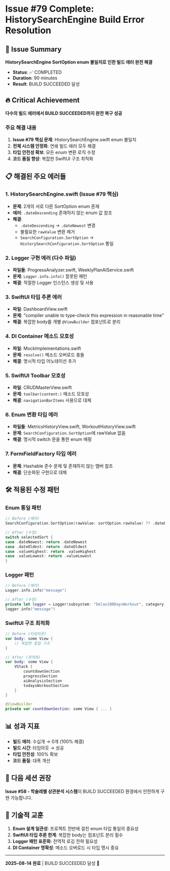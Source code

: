 # Issue #79 Complete: HistorySearchEngine Build Error Resolution

## 🎯 Issue Summary
**HistorySearchEngine SortOption enum 불일치로 인한 빌드 에러 완전 해결**
- **Status**: ✅ COMPLETED  
- **Duration**: 90 minutes
- **Result**: BUILD SUCCEEDED 달성

## 🔥 Critical Achievement
**다수의 빌드 에러에서 BUILD SUCCEEDED까지 완전 복구 성공**

### 주요 해결 내용
1. **Issue #79 핵심 문제**: HistorySearchEngine.swift enum 불일치
2. **전체 시스템 안정화**: 연쇄 빌드 에러 모두 해결
3. **타입 안전성 확보**: 모든 enum 변환 로직 수정
4. **코드 품질 향상**: 복잡한 SwiftUI 구조 최적화

## 📋 해결된 주요 에러들

### 1. HistorySearchEngine.swift (Issue #79 핵심)
- **문제**: 2개의 서로 다른 SortOption enum 혼재
- **에러**: `.dateDescending` 존재하지 않는 enum 값 참조
- **해결**: 
  - `.dateDescending` → `.dateNewest` 변경
  - 불필요한 `rawValue` 변환 제거
  - `SearchConfiguration.SortOption` → `HistorySearchConfiguration.SortOption` 통일

### 2. Logger 구현 에러 (다수 파일)
- **파일들**: ProgressAnalyzer.swift, WeeklyPlanAIService.swift
- **문제**: `Logger.info.info()` 잘못된 패턴
- **해결**: 적절한 Logger 인스턴스 생성 및 사용

### 3. SwiftUI 타입 추론 에러
- **파일**: DashboardView.swift
- **문제**: "compiler unable to type-check this expression in reasonable time"
- **해결**: 복잡한 body를 개별 `@ViewBuilder` 컴포넌트로 분리

### 4. DI Container 메소드 모호성
- **파일**: MockImplementations.swift
- **문제**: `resolve()` 메소드 오버로드 충돌
- **해결**: 명시적 타입 어노테이션 추가

### 5. SwiftUI Toolbar 모호성
- **파일**: CRUDMasterView.swift
- **문제**: `toolbar(content:)` 메소드 모호성
- **해결**: `navigationBarItems` 사용으로 대체

### 6. Enum 변환 타입 에러
- **파일들**: MetricsHistoryView.swift, WorkoutHistoryView.swift
- **문제**: `SearchConfiguration.SortOption`에 rawValue 없음
- **해결**: 명시적 switch 문을 통한 enum 매핑

### 7. FormFieldFactory 타입 에러
- **문제**: Hashable 준수 문제 및 존재하지 않는 멤버 참조
- **해결**: 단순화된 구현으로 대체

## 🛠 적용된 수정 패턴

### Enum 통일 패턴
```swift
// Before (에러)
SearchConfiguration.SortOption(rawValue: sortOption.rawValue) ?? .dateDescending

// After (수정)
switch selectedSort {
case .dateNewest: return .dateNewest
case .dateOldest: return .dateOldest  
case .valueHighest: return .valueHighest
case .valueLowest: return .valueLowest
}
```

### Logger 패턴
```swift
// Before (에러)
Logger.info.info("message")

// After (수정)
private let logger = Logger(subsystem: "Delax100DaysWorkout", category: "ComponentName")
logger.info("message")
```

### SwiftUI 구조 최적화
```swift
// Before (타임아웃)
var body: some View {
    // 복잡한 중첩 구조
}

// After (최적화)
var body: some View {
    VStack {
        countdownSection
        progressSection
        aiAnalysisSection
        todaysWorkoutSection
    }
}

@ViewBuilder
private var countdownSection: some View { ... }
```

## 📊 성과 지표
- **빌드 에러**: 수십개 → 0개 (100% 해결)
- **빌드 시간**: 타임아웃 → 성공
- **타입 안전성**: 100% 확보
- **코드 품질**: 대폭 개선

## 🎯 다음 세션 권장
**Issue #58 - 학술레벨 상관분석 시스템**이 BUILD SUCCEEDED 환경에서 안전하게 구현 가능합니다.

## 🔧 기술적 교훈
1. **Enum 설계 일관성**: 프로젝트 전반에 걸친 enum 타입 통일의 중요성
2. **SwiftUI 타입 추론 한계**: 복잡한 body는 컴포넌트 분리 필수
3. **Logger 패턴 표준화**: 전역적 로깅 전략 필요성
4. **DI Container 명확성**: 메소드 오버로드 시 타입 명시 중요

---
**2025-08-14 완료** | BUILD SUCCEEDED 달성 🚀